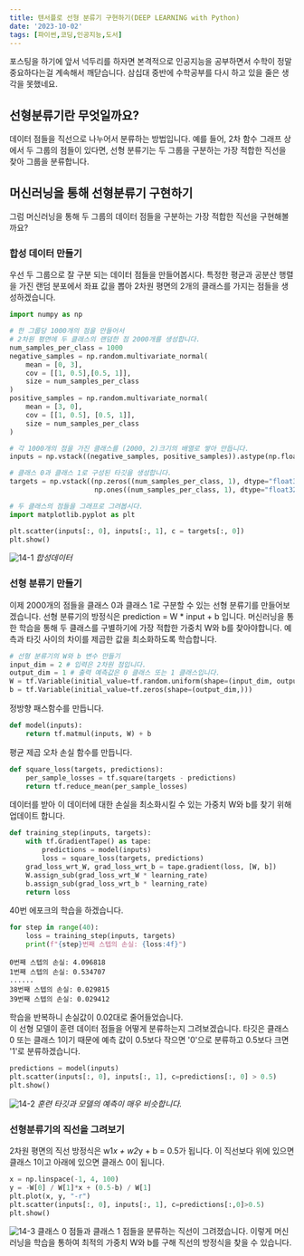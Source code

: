 ```yaml
---
title: 텐서플로 선형 분류기 구현하기(DEEP LEARNING with Python)
date: '2023-10-02'
tags: [파이썬,코딩,인공지능,도서]
---  
```


포스팅을 하기에 앞서 넉두리를 하자면 본격적으로 인공지능을 공부하면서 수학이 정말 중요하다는걸 계속해서 깨닫습니다. 삼십대 중반에 수학공부를 다시 하고 있을 줄은 생각을 못했네요.   

## 선형분류기란 무엇일까요?
데이터 점들을 직선으로 나누어서 분류하는 방법입니다. 예를 들어, 2차 함수 그래프 상에서 두 그룹의 점들이 있다면, 선형 분류기는 두 그룹을 구분하는 가장 적합한 직선을 찾아 그룹을 분류합니다.   

## 머신러닝을 통해 선형분류기 구현하기
그럼 머신러닝을 통해 두 그룹의 데이터 점들을 구분하는 가장 적합한 직선을 구현해볼까요?

### 합성 데이터 만들기
우선 두 그룹으로 잘 구분 되는 데이터 점들을 만들어봅시다. 특정한 평균과 공분산 행렬을 가진 랜덤 분포에서 좌표 값을 뽑아 2차원 평면의 2개의 클래스를 가지는 점들을 생성하겠습니다. 
```python
import numpy as np

# 한 그룹당 1000개의 점을 만들어서
# 2차원 평면에 두 클래스의 랜덤한 점 2000개를 생성합니다.
num_samples_per_class = 1000
negative_samples = np.random.multivariate_normal(
    mean = [0, 3],
    cov = [[1, 0.5],[0.5, 1]],
    size = num_samples_per_class
)
positive_samples = np.random.multivariate_normal(
    mean = [3, 0],
    cov = [[1, 0.5], [0.5, 1]],
    size = num_samples_per_class
)
```
```python
# 각 1000개의 점을 가진 클래스를 (2000, 2)크기의 배열로 쌓아 만듭니다.
inputs = np.vstack((negative_samples, positive_samples)).astype(np.float32)
```
```python
# 클래스 0과 클래스 1로 구성된 타깃을 생성합니다.
targets = np.vstack((np.zeros((num_samples_per_class, 1), dtype="float32"),
                     np.ones((num_samples_per_class, 1), dtype="float32")))

```
```python
# 두 클래스의 점들을 그래프로 그려봅시다.
import matplotlib.pyplot as plt

plt.scatter(inputs[:, 0], inputs[:, 1], c = targets[:, 0])
plt.show()
```
![14-1](/images/posts/14-1.png)
_합성데이터_

### 선형 분류기 만들기
이제 2000개의 점들을 클래스 0과 클래스 1로 구분할 수 있는 선형 분류기를 만들어보겠습니다.
선형 분류기의 방정식은 prediction = W * input + b 입니다.
머신러닝을 통한 학습을 통해 두 클래스를 구별하기에 가장 적합한 가중치 W와 b를 찾아야합니다.
예측과 타깃 사이의 차이를 제곱한 값을 최소화하도록 학습합니다.
```python
# 선형 분류기의 W와 b 변수 만들기
input_dim = 2 # 입력은 2차원 점입니다.
output_dim = 1 # 출력 예측값은 0 클래스 또는 1 클래스입니다.
W = tf.Variable(initial_value=tf.random.uniform(shape=(input_dim, output_dim)))
b = tf.Variable(initial_value=tf.zeros(shape=(output_dim,)))
```
정방향 패스함수를 만듭니다.
```python
def model(inputs):
    return tf.matmul(inputs, W) + b
```
평균 제곱 오차 손실 함수를 만듭니다.
```python
def square_loss(targets, predictions):
    per_sample_losses = tf.square(targets - predictions)
    return tf.reduce_mean(per_sample_losses)
```
데이터를 받아 이 데이터에 대한 손실을 최소화시킬 수 있는 가중치 W와 b를 찾기 위해 업데이트 합니다.
```python
def training_step(inputs, targets):
    with tf.GradientTape() as tape:
        predictions = model(inputs)
        loss = square_loss(targets, predictions)
    grad_loss_wrt_W, grad_loss_wrt_b = tape.gradient(loss, [W, b])
    W.assign_sub(grad_loss_wrt_W * learning_rate)
    b.assign_sub(grad_loss_wrt_b * learning_rate)
    return loss
```
40번 에포크의 학습을 하겠습니다.
```python
for step in range(40):
    loss = training_step(inputs, targets)
    print(f"{step}번째 스텝의 손실: {loss:4f}")

```
```
0번째 스텝의 손실: 4.096818
1번째 스텝의 손실: 0.534707
......
38번째 스텝의 손실: 0.029815
39번째 스텝의 손실: 0.029412

```
학습을 반복하니 손실값이 0.02대로 줄어들었습니다.   
이 선형 모델이 훈련 데이터 점들을 어떻게 분류하는지 그려보겠습니다.
타깃은 클래스 0 또는 클래스 1이기 때문에 예측 값이 0.5보다 작으면 '0'으로 분류하고 0.5보다 크면 '1'로 분류하겠습니다.
```python
predictions = model(inputs)
plt.scatter(inputs[:, 0], inputs[:, 1], c=predictions[:, 0] > 0.5)
plt.show()
```
![14-2](/images/posts/14-2.png)
_훈련 타깃과 모델의 예측이 매우 비슷합니다._

### 선형분류기의 직선을 그려보기
2차원 평면의 직선 방정식은 w1*x + w2*y + b = 0.5가 됩니다.
이 직선보다 위에 있으면 클래스 1이고 아래에 있으면 클래스 0이 됩니다.
```python
x = np.linspace(-1, 4, 100)
y = -W[0] / W[1]*x + (0.5-b) / W[1]
plt.plot(x, y, "-r")
plt.scatter(inputs[:, 0], inputs[:, 1], c=predictions[:,0]>0.5)
plt.show()
```
![14-3](/images/posts/14-3.png)
클래스 0 점들과 클래스 1 점들을 분류하는 직선이 그려졌습니다.
이렇게 머신러닝을 학습을 통하여 최적의 가중치 W와 b를 구해 직선의 방정식을 찾을 수 있습니다.
